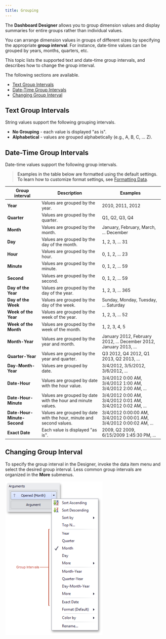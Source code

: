 ```yaml
---
title: Grouping
---
```

The **Dashboard Designer** allows you to group dimension values and display summaries for entire groups rather than individual values.

You can arrange dimension values in groups of different sizes by specifying the appropriate **group interval**. For instance, date-time values can be grouped by years, months, quarters, etc.

This topic lists the supported text and date-time group intervals, and describes how to change the group interval.

The following sections are available.
* [Text Group Intervals](#textgroupintervals)
* [Date-Time Group Intervals](#datetimegroupintervals)
* [Changing Group Interval](#changegroupinterval)

## <a name="textgroupintervals"/>Text Group Intervals
String values support the following grouping intervals.
* **No Grouping** - each value is displayed "as is".
* **Alphabetical** - values are grouped alphabetically (e.g., A, B, C, ... Z).

## <a name="datetimegroupintervals"/>Date-Time Group Intervals
Date-time values support the following group intervals.

> Examples in the table below are formatted using the default settings. To learn how to customize format settings, see [Formatting Data](../../../../dashboard-for-desktop/articles/dashboard-designer/data-shaping/formatting-data.md).

| Group interval | Description | Examples |
|---|---|---|
| **Year** | Values are grouped by the year. | 2010, 2011, 2012 |
| **Quarter** | Values are grouped by the quarter. | Q1, Q2, Q3, Q4 |
| **Month** | Values are grouped by the month. | January, February, March, ... December |
| **Day** | Values are grouped by the day of the month. | 1, 2, 3, ... 31 |
| **Hour** | Values are grouped by the hour. | 0, 1, 2, ... 23 |
| **Minute** | Values are grouped by the minute. | 0, 1, 2, ... 59 |
| **Second** | Values are grouped by the second. | 0, 1, 2, ... 59 |
| **Day of the Year** | Values are grouped by the day of the year. | 1, 2, 3, ... 365 |
| **Day of the Week** | Values are grouped by the day of the week. | Sunday, Monday, Tuesday, ... Saturday |
| **Week of the Year** | Values are grouped by the week of the year. | 1, 2, 3, ... 52 |
| **Week of the Month** | Values are grouped by the week of the month. | 1, 2, 3, 4, 5 |
| **Month-Year** | Values are grouped by the year and month. | January 2012, February 2012, ... December 2012, January 2013, ... |
| **Quarter-Year** | Values are grouped by the year and quarter. | Q3 2012, Q4 2012, Q1 2013, Q2 2013, ... |
| **Day-Month-Year** | Values are grouped by date. | 3/4/2012, 3/5/2012, 3/6/2012, ... |
| **Date-Hour** | Values are grouped by date with the hour value. | 3/4/2012 0:00 AM, 3/4/2012 1:00 AM, 3/4/2012 2:00 AM, ... |
| **Date-Hour-Minute** | Values are grouped by date with the hour and minute values. | 3/4/2012 0:00 AM, 3/4/2012 0:01 AM, 3/4/2012 0:02 AM, ... |
| **Date-Hour-Minute-Second** | Values are grouped by date with the hour, minute and second values. | 3/4/2012 0:00:00 AM, 3/4/2012 0:00:01 AM, 3/4/2012 0:00:02 AM, ... |
| **Exact Date** | Each value is displayed "as is". | 2009, Q2 2009, 6/15/2009 1:45:30 PM, ... |

## <a name="changegroupinterval"/>Changing Group Interval
To specify the group interval in the Designer, invoke the data item menu and select the desired group interval. Less common group intervals are organized in the **More** submenus.

![DataShaping_GroupInterval_DateTime_Menu](../../../images/Img19330.png)